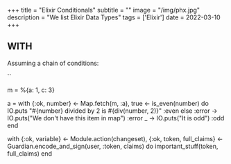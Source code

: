 +++
title = "Elixir Conditionals"
subtitle = ""
image = "/img/phx.jpg"
description = "We list Elixir Data Types"
tags = ['Elixir']
date = 2022-03-10
+++

## WITH

Assuming a chain of conditions:

``




m = %{a: 1, c: 3}

a =
  with {:ok, number} <- Map.fetch(m, :a),
    true <- is_even(number) do
      IO.puts "#{number} divided by 2 is #{div(number, 2)}"
      :even
  else
    :error ->
      IO.puts("We don't have this item in map")
      :error
    _ ->
      IO.puts("It is odd")
      :odd
  end


with {:ok, variable} <- Module.action(changeset),
     {:ok, token, full_claims} <- Guardian.encode_and_sign(user, :token, claims) do
  important_stuff(token, full_claims)
end
